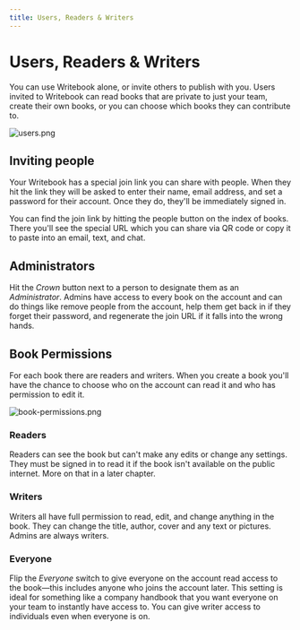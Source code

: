 ```yaml
---
title: Users, Readers & Writers
---
```

# Users, Readers & Writers

You can use Writebook alone, or invite others to publish with you. Users invited to Writebook can read books that are private to just your team, create their own books, or you can choose which books they can contribute to.

  ![users.png](/u/users-GdhgKg.png)

## Inviting people
Your Writebook has a special join link you can share with people. When they hit the link they will be asked to enter their name, email address, and set a password for their account. Once they do, they'll be immediately signed in.

You can find the join link by hitting the people button on the index of books. There you'll see the special URL which you can share via QR code or copy it to paste into an email, text, and chat.

## Administrators

Hit the _Crown_ button next to a person to designate them as an _Administrator_. Admins have access to every book on the account and can do things like remove people from the account, help them get back in if they forget their password, and regenerate the join URL if it falls into the wrong hands.

## Book Permissions
For each book there are readers and writers. When you create a book you'll have the chance to choose who on the account can read it and who has permission to edit it.

 ![book-permissions.png](/u/book-permissions-QQFdnG.png)

### Readers
Readers can see the book but can't make any edits or change any settings. They must be signed in to read it if the book isn't available on the public internet. More on that in a later chapter.

### Writers
Writers all have full permission to read, edit, and change anything in the book. They can change the title, author, cover and any text or pictures. Admins are always writers.

### Everyone
Flip the _Everyone_ switch to give everyone on the account read access to the book—this includes anyone who joins the account later. This setting is ideal for something like a company handbook that you want everyone on your team to instantly have access to. You can give writer access to individuals even when everyone is on.
